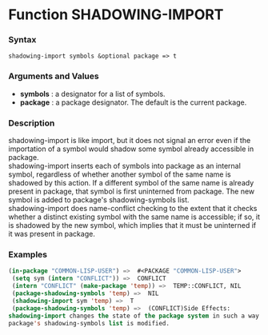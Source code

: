 <!-- Generated on 05/10/2020 by https://github.com/anto2oo/clhs-evolved -->

# Function SHADOWING-IMPORT

### Syntax
`shadowing-import symbols &optional package => t`  


### Arguments and Values
- **symbols** : a designator for a list of symbols.   
- **package** : a package designator.  The default is the current package.   


### Description
shadowing-import is like import, but it does not signal an error even if the importation of a symbol would shadow some symbol already accessible in package.  
shadowing-import inserts each of symbols into package as an internal symbol, regardless of whether another symbol of the same name is shadowed by this action. If a different symbol of the same name is already present in package, that symbol is first uninterned from package. The new symbol is added to package's shadowing-symbols list.  
shadowing-import does name-conflict checking to the extent that it checks whether a distinct existing symbol with the same name is accessible; if so, it is shadowed by the new symbol, which implies that it must be uninterned if it was present in package.



### Examples
```lisp 
(in-package "COMMON-LISP-USER") =>  #<PACKAGE "COMMON-LISP-USER">
 (setq sym (intern "CONFLICT")) =>  CONFLICT
 (intern "CONFLICT" (make-package 'temp)) =>  TEMP::CONFLICT, NIL
 (package-shadowing-symbols 'temp) =>  NIL
 (shadowing-import sym 'temp) =>  T 
 (package-shadowing-symbols 'temp) =>  (CONFLICT)Side Effects:
shadowing-import changes the state of the package system in such a way that the consistency rules do not hold across the change.
package's shadowing-symbols list is modified.
```
